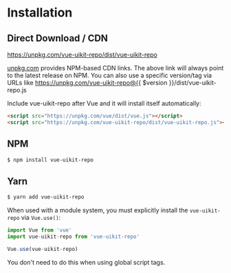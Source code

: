 # Installation

## Direct Download / CDN

https://unpkg.com/vue-uikit-repo/dist/vue-uikit-repo 

[unpkg.com](https://unpkg.com) provides NPM-based CDN links. The above link will always point to the latest release on NPM. You can also use a specific version/tag via URLs like https://unpkg.com/vue-uikit-repo@{{ $version }}/dist/vue-uikit-repo.js
 
Include vue-uikit-repo after Vue and it will install itself automatically:

```html
<script src="https://unpkg.com/vue/dist/vue.js"></script>
<script src="https://unpkg.com/vue-uikit-repo/dist/vue-uikit-repo.js"></script>
```

## NPM

```sh
$ npm install vue-uikit-repo
```

## Yarn

```sh
$ yarn add vue-uikit-repo
```

When used with a module system, you must explicitly install the `vue-uikit-repo` via `Vue.use()`:

```javascript
import Vue from 'vue'
import vue-uikit-repo from 'vue-uikit-repo'

Vue.use(vue-uikit-repo)
```

You don't need to do this when using global script tags.

